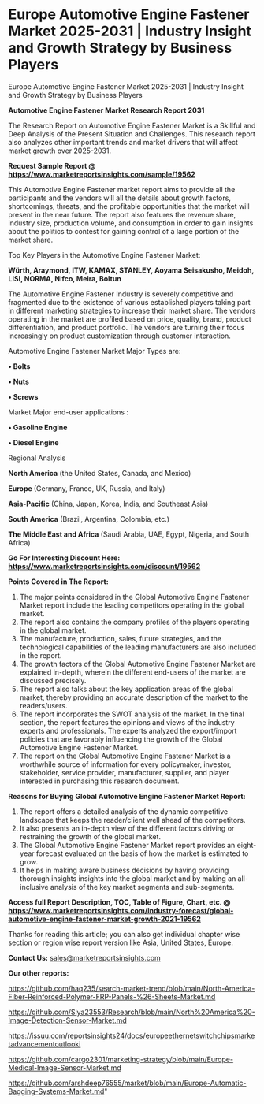 # Europe Automotive Engine Fastener Market 2025-2031 | Industry Insight and Growth Strategy by Business Players
 Europe Automotive Engine Fastener Market 2025-2031 | Industry Insight and Growth Strategy by Business Players

<strong>Automotive Engine Fastener Market Research Report 2031</strong>

The Research Report on Automotive Engine Fastener Market is a Skillful and Deep Analysis of the Present Situation and Challenges. This research report also analyzes other important trends and market drivers that will affect market growth over 2025-2031.

<strong>Request Sample Report @ <a href=https://www.marketreportsinsights.com/sample/19562>https://www.marketreportsinsights.com/sample/19562</a></strong>

This Automotive Engine Fastener market report aims to provide all the participants and the vendors will all the details about growth factors, shortcomings, threats, and the profitable opportunities that the market will present in the near future. The report also features the revenue share, industry size, production volume, and consumption in order to gain insights about the politics to contest for gaining control of a large portion of the market share.

Top Key Players in the Automotive Engine Fastener Market:

<strong>Würth, Araymond, ITW, KAMAX, STANLEY, Aoyama Seisakusho, Meidoh, LISI, NORMA, Nifco, Meira, Boltun</strong>

The Automotive Engine Fastener Industry is severely competitive and fragmented due to the existence of various established players taking part in different marketing strategies to increase their market share. The vendors operating in the market are profiled based on price, quality, brand, product differentiation, and product portfolio. The vendors are turning their focus increasingly on product customization through customer interaction.

Automotive Engine Fastener Market Major Types are:

<strong>• Bolts

• Nuts

• Screws</strong>

Market Major end-user applications :

<strong>• Gasoline Engine

• Diesel Engine</strong>

Regional Analysis

</u><strong><b>North America</b></strong> (the United States, Canada, and Mexico)

<strong><b>Europe </b></strong>(Germany, France, UK, Russia, and Italy)

<strong><b>Asia-Pacific</b></strong> (China, Japan, Korea, India, and Southeast Asia)

<strong><b>South America</b></strong> (Brazil, Argentina, Colombia, etc.)

<strong><b>The Middle East and Africa</b></strong> (Saudi Arabia, UAE, Egypt, Nigeria, and South Africa)

<strong>Go For Interesting Discount Here: <a href=https://www.marketreportsinsights.com/discount/19562>https://www.marketreportsinsights.com/discount/19562</a></strong>

<strong>Points Covered in The Report:</strong>
<ol>
  <li>The major points considered in the Global Automotive Engine Fastener Market report include the leading competitors operating in the global market.</li>
  <li>The report also contains the company profiles of the players operating in the global market.</li>
  <li>The manufacture, production, sales, future strategies, and the technological capabilities of the leading manufacturers are also included in the report.</li>
  <li>The growth factors of the Global Automotive Engine Fastener Market are explained in-depth, wherein the different end-users of the market are discussed precisely.</li>
  <li>The report also talks about the key application areas of the global market, thereby providing an accurate description of the market to the readers/users.</li>
  <li>The report incorporates the SWOT analysis of the market. In the final section, the report features the opinions and views of the industry experts and professionals. The experts analyzed the export/import policies that are favorably influencing the growth of the Global Automotive Engine Fastener Market.</li>
  <li>The report on the Global Automotive Engine Fastener Market is a worthwhile source of information for every policymaker, investor, stakeholder, service provider, manufacturer, supplier, and player interested in purchasing this research document.</li>
</ol>
<strong>Reasons for Buying Global Automotive Engine Fastener Market Report:</strong>

<ol>
  <li>The report offers a detailed analysis of the dynamic competitive landscape that keeps the reader/client well ahead of the competitors.</li>
  <li>It also presents an in-depth view of the different factors driving or restraining the growth of the global market.</li>
  <li>The Global Automotive Engine Fastener Market report provides an eight-year forecast evaluated on the basis of how the market is estimated to grow.</li>
  <li>It helps in making aware business decisions by having providing thorough insights insights into the global market and by making an all-inclusive analysis of the key market segments and sub-segments.</li>
</ol>
<strong>Access full Report Description, TOC, Table of Figure, Chart, etc. @ <a href=https://www.marketreportsinsights.com/industry-forecast/global-automotive-engine-fastener-market-growth-2021-19562>https://www.marketreportsinsights.com/industry-forecast/global-automotive-engine-fastener-market-growth-2021-19562</a></strong>


Thanks for reading this article; you can also get individual chapter wise section or region wise report version like Asia, United States, Europe.

<strong>Contact Us:</strong>
sales@marketreportsinsights.com

<strong>Our other reports:</strong>

<a href=https://github.com/haq235/search-market-trend/blob/main/North-America-Fiber-Reinforced-Polymer-FRP-Panels-%26-Sheets-Market.md>https://github.com/haq235/search-market-trend/blob/main/North-America-Fiber-Reinforced-Polymer-FRP-Panels-%26-Sheets-Market.md</a>

<a href=https://github.com/Siya23553/Research/blob/main/North%20America%20-Image-Detection-Sensor-Market.md>https://github.com/Siya23553/Research/blob/main/North%20America%20-Image-Detection-Sensor-Market.md</a>

<a href=https://issuu.com/reportsinsights24/docs/europeethernetswitchchipsmarketadvancementoutlooki>https://issuu.com/reportsinsights24/docs/europeethernetswitchchipsmarketadvancementoutlooki</a>

<a href=https://github.com/cargo2301/marketing-strategy/blob/main/Europe-Medical-Image-Sensor-Market.md>https://github.com/cargo2301/marketing-strategy/blob/main/Europe-Medical-Image-Sensor-Market.md</a>

<a href=https://github.com/arshdeep76555/market/blob/main/Europe-Automatic-Bagging-Systems-Market.md>https://github.com/arshdeep76555/market/blob/main/Europe-Automatic-Bagging-Systems-Market.md</a>"
